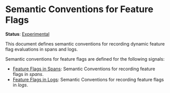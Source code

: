 <!--- Hugo front matter used to generate the website version of this page:
linkTitle: Feature Flags
path_base_for_github_subdir:
  from: tmp/semconv/docs/feature-flags/_index.md
  to: feature-flags/README.md
--->

# Semantic Conventions for Feature Flags

**Status**: [Experimental][DocumentStatus]

This document defines semantic conventions for recording dynamic feature flag
evaluations in spans and logs.

Semantic conventions for feature flags are defined for the following signals:

* [Feature Flags in Spans](feature-flags-spans.md): Semantic Conventions for recording feature flags in *spans*.
* [Feature Flags in Logs](feature-flags-logs.md): Semantic Conventions for recording feature flags in *logs*.

[DocumentStatus]: https://opentelemetry.io/docs/specs/otel/document-status
